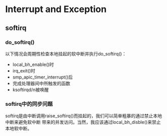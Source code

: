 # Interrupt and Exception

## softirq
### do_softirq()
以下情况会周期性检查本地挂起的软中断并执行do_softirq()：
- local_bh_enable()时
- irq_exit()时
- smp_apic_timer_interrupt()后
- 完成处理器间中所触发的函数
- ksoftirqd/n被唤醒

### softirq中的同步问题
softirq是由中断调用raise_softirq()而挂起的，我们可以简单粗暴的通过禁止本地中断来避免软中断
带来的并发访问。当然，我应该通过local_bh_disble()来禁止本地软中断。
